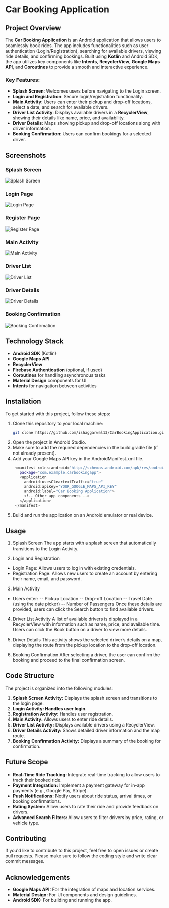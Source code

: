 # Car Booking Application

## Project Overview

The **Car Booking Application** is an Android application that allows users to seamlessly book rides. The app includes functionalities such as user authentication (Login/Registration), searching for available drivers, viewing ride details, and confirming bookings. Built using **Kotlin** and Android SDK, the app utilizes key components like **Intents**, **RecyclerView**, **Google Maps API**, and **Coroutines** to provide a smooth and interactive experience.

### Key Features:
- **Splash Screen**: Welcomes users before navigating to the Login screen.
- **Login and Registration**: Secure login/registration functionality.
- **Main Activity**: Users can enter their pickup and drop-off locations, select a date, and search for available drivers.
- **Driver List Activity**: Displays available drivers in a **RecyclerView**, showing their details like name, price, and availability.
- **Driver Details**: Maps showing pickup and drop-off locations along with driver information.
- **Booking Confirmation**: Users can confirm bookings for a selected driver.

## Screenshots

### Splash Screen
![Splash Screen](Snapshots/splash_screen.png)

### Login Page
![Login Page](Snapshots/Login.png)

### Register Page
![Register Page](Snapshots/Register.png)

### Main Activity
![Main Activity](Snapshots/MainPage.png)

### Driver List
![Driver List](Snapshots/DriverList.png)

### Driver Details
![Driver Details](Snapshots/DriverDetails.png)

### Booking Confirmation
![Booking Confirmation](Snapshots/Booking.png)

## Technology Stack

- **Android SDK** (Kotlin)
- **Google Maps API**
- **RecyclerView**
- **Firebase Authentication** (optional, if used)
- **Coroutines** for handling asynchronous tasks
- **Material Design** components for UI
- **Intents** for navigation between activities

## Installation

To get started with this project, follow these steps:

1. Clone this repository to your local machine:
   ```bash
   git clone https://github.com/ishaggarwal13/CarBookingApplication.git
2. Open the project in Android Studio.
3. Make sure to add the required dependencies in the build.gradle file (if not already present).
4. Add your Google Maps API key in the AndroidManifest.xml file.
   ```bash
    <manifest xmlns:android="http://schemas.android.com/apk/res/android"
      package="com.example.carbookingapp">
      <application
        android:usesCleartextTraffic="true"
        android:apiKey="YOUR_GOOGLE_MAPS_API_KEY"
        android:label="Car Booking Application">
        <!-- Other app components -->
      </application>
    </manifest>
5. Build and run the application on an Android emulator or real device.


## Usage
1. Splash Screen
The app starts with a splash screen that automatically transitions to the Login Activity.

2. Login and Registration
- Login Page: Allows users to log in with existing credentials.
- Registration Page: Allows new users to create an account by entering their name, email, and password.

3. Main Activity
- Users enter:
   -- Pickup Location
   -- Drop-off Location
   -- Travel Date (using the date picker)
   -- Number of Passengers
Once these details are provided, users can click the Search button to find available drivers.

4. Driver List Activity
A list of available drivers is displayed in a RecyclerView with information such as name, price, and available time.
Users can click the Book button on a driver to view more details.

6. Driver Details
This activity shows the selected driver’s details on a map, displaying the route from the pickup location to the drop-off location.

7. Booking Confirmation
After selecting a driver, the user can confirm the booking and proceed to the final confirmation screen.


## Code Structure
The project is organized into the following modules:

1. **Splash Screen Activity:** Displays the splash screen and transitions to the login page.
2. **Login Activity: Handles user login.**
3. **Registration Activity:** Handles user registration.
4. **Main Activity:** Allows users to enter ride details.
5. **Driver List Activity:** Displays available drivers using a RecyclerView.
6. **Driver Details Activity:** Shows detailed driver information and the map route.
7. **Booking Confirmation Activity:** Displays a summary of the booking for confirmation.

## Future Scope

- **Real-Time Ride Tracking:** Integrate real-time tracking to allow users to track their booked ride.
- **Payment Integration:** Implement a payment gateway for in-app payments (e.g., Google Pay, Stripe).
- **Push Notifications:** Notify users about ride status, arrival times, or booking confirmations.
- **Rating System:** Allow users to rate their ride and provide feedback on drivers.
- **Advanced Search Filters:** Allow users to filter drivers by price, rating, or vehicle type.

## Contributing
If you'd like to contribute to this project, feel free to open issues or create pull requests. Please make sure to follow the coding style and write clear commit messages.

## Acknowledgements

- **Google Maps API:** For the integration of maps and location services.
- **Material Design:** For UI components and design guidelines.
- **Android SDK:** For building and running the app.

